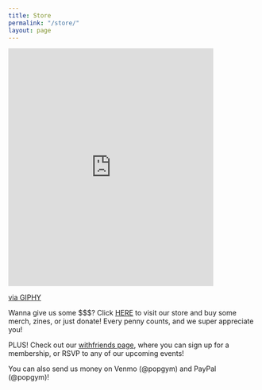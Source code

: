 ```yaml
---
title: Store
permalink: "/store/"
layout: page
---
```



<iframe src="https://giphy.com/embed/uyWTOgNGGWfks" width="413" height="480" frameBorder="0" class="giphy-embed" allowFullScreen></iframe><p><a href="https://giphy.com/gifs/rihanna-gif-uyWTOgNGGWfks">via GIPHY</a></p>

Wanna give us some $$$? Click [HERE](https://squareup.com/store/popgym) to visit our store and buy some merch, zines, or just donate! Every penny counts, and we super appreciate you!

PLUS! Check out our [withfriends page](withfriends.co/pop_gym), where you can sign up for a membership, or RSVP to any of our upcoming events!

You can also send us money on Venmo (@popgym) and PayPal (@popgym)!
